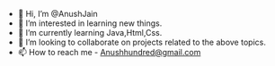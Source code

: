 - 👋 Hi, I’m @AnushJain
- 👀 I’m interested in learning new things.
- 🌱 I’m currently learning Java,Html,Css.
- 💞️ I’m looking to collaborate on projects related to the above topics.
- 📫 How to reach me - Anushhundred@gmail.com

<!---
Anushjain100/Anushjain100 is a ✨ special ✨ repository because its `README.md` (this file) appears on your GitHub profile.
You can click the Preview link to take a look at your changes.
--->
